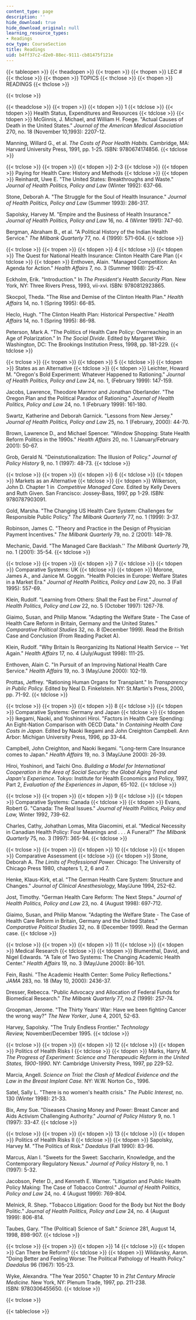 ```yaml
---
content_type: page
description: ''
hide_download: true
hide_download_original: null
learning_resource_types:
- Readings
ocw_type: CourseSection
title: Readings
uid: b4ff37c2-d2e0-88ec-9111-cb81475f121e
---
```


{{< tableopen >}}
{{< theadopen >}}
{{< tropen >}}
{{< thopen >}}
LEC #
{{< thclose >}}
{{< thopen >}}
TOPICS
{{< thclose >}}
{{< thopen >}}
READINGS
{{< thclose >}}

{{< trclose >}}

{{< theadclose >}}
{{< tropen >}}
{{< tdopen >}}
1
{{< tdclose >}}
{{< tdopen >}}
Health Status, Expenditures and Resources
{{< tdclose >}}
{{< tdopen >}}
McGinnis, J. Michael, and William H. Foege. "Actual Causes of Death in the United States." _Journal of the American Medical Association_ 270, no. 18 (November 10,1993): 2207-12.  
  
Manning, Willard G., et al. _The Costs of Poor Health Habits._ Cambridge, MA: Harvard University Press, 1991, pp. 1-25. ISBN: 9780674174856.
{{< tdclose >}}

{{< trclose >}}
{{< tropen >}}
{{< tdopen >}}
2-3
{{< tdclose >}}
{{< tdopen >}}
Paying for Health Care: History and Methods
{{< tdclose >}}
{{< tdopen >}}
Reinhardt, Uwe E. "The United States: Breakthroughs and Waste." _Journal of Health Politics, Policy and Law_ (Winter 1992): 637-66.  
  
Stone, Deborah A. "The Struggle for the Soul of Health Insurance." _Journal of Health Politics, Policy and Law_ (Summer 1993): 286-317.  
  
Sapolsky, Harvey M. "Empire and the Business of Health Insurance." _Journal of Health Politics, Policy and Law_ 16, no. 4 (Winter 1991): 747-60.  
  
Bergman, Abraham B., et al. "A Political History of the Indian Health Service." _The Milbank Quarterly_ 77, no. 4 (1999): 571-604.
{{< tdclose >}}

{{< trclose >}}
{{< tropen >}}
{{< tdopen >}}
4
{{< tdclose >}}
{{< tdopen >}}
The Quest for National Health Insurance: Clinton Health Care Plan
{{< tdclose >}}
{{< tdopen >}}
Enthoven, Alain. "Managed Competition: An Agenda for Action." _Health Affairs_ 7, no. 3 (Summer 1988): 25-47.  
  
Eckholm, Erik. "Introduction." In _The President's Health Security Plan_. New York, NY: Three Rivers Press, 1993, vii-xvi. ISBN: 9780812923865.  
  
Skocpol, Theda. "The Rise and Demise of the Clinton Health Plan." _Health Affairs_ 14, no. 1 (Spring 1995): 66-85.  
  
Heclo, Hugh. "The Clinton Health Plan: Historical Perspective." _Health Affairs_ 14, no. 1 (Spring 1995): 86-98.  
  
Peterson, Mark A. "The Politics of Health Care Policy: Overreaching in an Age of Polarization." In _The Social Divide_. Edited by Margaret Weir. Washington, DC: The Brookings Institution Press, 1998, pp. 181-229.
{{< tdclose >}}

{{< trclose >}}
{{< tropen >}}
{{< tdopen >}}
5
{{< tdclose >}}
{{< tdopen >}}
States as an Alternative
{{< tdclose >}}
{{< tdopen >}}
Leichter, Howard M. "Oregon's Bold Experiment: Whatever Happened to Rationing." _Journal of Health Politics, Policy and Law_ 24, no. 1, (February 1999): 147-159.  
  
Jacobs, Lawrence, Theodore Marmor and Jonathan Oberlander. "The Oregon Plan and the Political Paradox of Rationing." _Journal of Health Politics, Policy and Law_ 24, no. 1 (February 1999): 161-180.  
  
Swartz, Katherine and Deborah Garnick. "Lessons from New Jersey." _Journal of Health Politics, Policy and Law_ 25, no. 1 (February, 2000): 44-70.  
  
Brown, Lawrence D., and Michael Spencer. "Window Shopping: State Health Reform Politics in the 1990s." _Health Affairs_ 20, no. 1 (January/February 2001): 50-67.  
  
Grob, Gerald N. "Deinstutionalization: The Illusion of Policy." _Journal of Policy History_ 9, no. 1 (1997): 48-73.
{{< tdclose >}}

{{< trclose >}}
{{< tropen >}}
{{< tdopen >}}
6
{{< tdclose >}}
{{< tdopen >}}
Markets as an Alternative
{{< tdclose >}}
{{< tdopen >}}
Wilkerson, John D. Chapter 1 in  _Competitive Managed Care._ Edited by Kelly Devers and Ruth Given. San Francisco: Jossey-Bass, 1997, pp 1-29. ISBN: 9780787903091.  
  
Gold, Marsha. "The Changing US Health Care System: Challenges for Responsible Public Policy." _The Milbank Quarterly_ 77, no. 1 (1999): 3-37.  
  
Robinson, James C. "Theory and Practice in the Design of Physician Payment Incentives." _The Milbank Quarterly_ 79, no. 2 (2001): 149-78.  
  
Mechanic, David. "The Managed Care Backlash.'' _The Milbank Quarterly_ 79, no. 1 (2001): 35-54.
{{< tdclose >}}

{{< trclose >}}
{{< tropen >}}
{{< tdopen >}}
7
{{< tdclose >}}
{{< tdopen >}}
Comparative Systems: UK
{{< tdclose >}}
{{< tdopen >}}
Morone, James A., and Janice M. Goggin. "Health Policies in Europe: Welfare States in a Market Era." _Journal of Health Politics, Policy and Law_ 20, no. 3 (Fall 1995): 557-69.  
  
Klein, Rudolf. "Learning from Others: Shall the Fast be First." _Journal of Health Politics, Policy and Law_ 22, no. 5 (October 1997): 1267-78.  
  
Giaimo, Susan, and Philip Manow. "Adapting the Welfare State - The Case of Health Care Reform in Britain, Germany and the United States." _Comparative Political Studies_ 32, no. 8 (December 1999). Read the British Case and Conclusion (From Reading Packet A).  
  
Klein, Rudolf. "Why Britain Is Reorganizing Its National Health Service -- Yet Again." _Health Affairs_ 17, no. 4 (July/August 1998): 111-25.  
  
Enthoven, Alain C. "In Pursuit of an Improving National Health Care Service." _Health Affairs_ 19, no. 3 (May/June 2000): 102-19.  
  
Prottas, Jeffrey. "Rationing Human Organs for Transplant." In _Transparency in Public Policy._ Edited by Neal D. Finkelstein. NY: St.Martin's Press, 2000, pp. 71-92.
{{< tdclose >}}

{{< trclose >}}
{{< tropen >}}
{{< tdopen >}}
8
{{< tdclose >}}
{{< tdopen >}}
Comparative Systems: Germany and Japan
{{< tdclose >}}
{{< tdopen >}}
Ikegami, Naoki, and Yoshinori Hiroi. "Factors in Health Care Spending: An Eight-Nation Comparison with OECD Data." In _Containing Health Care Costs in Japan._ Edited by Naoki Ikegami and John Creighton Campbell. Ann Arbor: Michigan University Press, 1996, pp 33-44.  
  
Campbell, John Creighton, and Naoki Ikegami. "Long-term Care Insurance comes to Japan." _Health Affairs_ 19, no. 3 (May/June 2000): 26-39.  
  
Hiroi, Yoshinori, and Taichi Ono. _Building a Model for International Cooperation in the Area of Social Security: the Global Aging Trend and Japan's Experience._ Tokyo: Institute for Health Economics and Policy, 1997, Part 2, _Evaluation of the Experiences in Japan_, 65-102.
{{< tdclose >}}

{{< trclose >}}
{{< tropen >}}
{{< tdopen >}}
9
{{< tdclose >}}
{{< tdopen >}}
Comparative Systems: Canada
{{< tdclose >}}
{{< tdopen >}}
Evans, Robert G. "Canada: The Real Issues." _Journal of Health Politics, Policy and Law,_ Winter 1992, 739-62.  
  
Charles, Cathy, Johathan Lomas, Mita Giacomini, et.al. "Medical Necessity in Canadian Health Policy: Four Meanings and . . . A Funeral?" _The Milbank Quarterly_ 75, no. 3 (1997): 365-94.
{{< tdclose >}}

{{< trclose >}}
{{< tropen >}}
{{< tdopen >}}
10
{{< tdclose >}}
{{< tdopen >}}
Comparative Assessment
{{< tdclose >}}
{{< tdopen >}}
Stone, Deborah A. _The Limits of Professional Power._ Chicago: The University of Chicago Press 1980, chapters 1, 2, 6 and 7.  
  
Henke, Klaus-Kirk, et.al. "The German Health Care System: Structure and Changes." _Journal of Clinical Anesthesiology,_ May/June 1994, 252-62.  
  
Jost, Timothy. "German Health Care Reform: The Next Steps." _Journal of Health Politics, Policy and Law_ 23, no. 4 (August 1998): 697-712.  
  
Giaimo, Susan, and Philip Manow. "Adapting the Welfare State - The Case of Health Care Reform in Britain, Germany and the United States." _Comparative Political Studies_ 32, no. 8 (December 1999). Read the German case.
{{< tdclose >}}

{{< trclose >}}
{{< tropen >}}
{{< tdopen >}}
11
{{< tdclose >}}
{{< tdopen >}}
Medical Research
{{< tdclose >}}
{{< tdopen >}}
Blumenthal, David, and Nigel Edwards. "A Tale of Two Systems: The Changing Academic Health Center." _Health Affairs_ 19, no. 3 (May/June 2000): 86-101.  
  
Fein, Rashi. "The Academic Health Center: Some Policy Reflections." _JAMA_ 283, no. 18 (May 10, 2000): 2436-37.  
  
Dresser, Rebecca. "Public Advocacy and Allocation of Federal Funds for Biomedical Research." _The Milbank Quarterly_ 77, no.2 (1999): 257-74.  
  
Groopman, Jerome. "The Thirty Years' War: Have we been fighting Cancer the wrong way?" _The New Yorker_, June 4, 2001, 52-63.  
  
Harvey, Sapolsky. "The Truly Endless Frontier." _Technology Review,_ November/December 1995.
{{< tdclose >}}

{{< trclose >}}
{{< tropen >}}
{{< tdopen >}}
12
{{< tdclose >}}
{{< tdopen >}}
Politics of Health Risks I
{{< tdclose >}}
{{< tdopen >}}
Marks, Harry M. _The Progress of Experiment: Science and Therapeudic Reform in the United States, 1900-1990_. NY: Cambridge University Press, 1997, pp 229-52.  
  
Marcia, Angell. _Science on Trial: the Clash of Medical Evidence and the Law in the Breast Implant Case._ NY: W.W. Norton Co., 1996.  
  
Satel, Sally L. "There is no women's health crisis." _The Public Interest,_ no. 130 (Winter 1998): 21-33.  
  
Bix, Amy Sue. "Diseases Chasing Money and Power: Breast Cancer and Aids Activism Challenging Authority." _Journal of Policy History_ 9, no. 1 (1997): 33-47.
{{< tdclose >}}

{{< trclose >}}
{{< tropen >}}
{{< tdopen >}}
13
{{< tdclose >}}
{{< tdopen >}}
Politics of Health Risks II
{{< tdclose >}}
{{< tdopen >}}
Sapolsky, Harvey M. "The Politics of Risk." _Daedalus_ (Fall 1990): 83-96.   
  
Marcus, Alan I. "Sweets for the Sweet: Saccharin, Knowledge, and the Contemporary Regulatory Nexus." _Journal of Policy History_ 9, no. 1 (1997): 5-32.  
  
Jacobson, Peter D., and Kenneth E. Warner. "Litigation and Public Health Policy Making: The Case of Tobacco Control." _Journal of Health Politics_, _Policy and Law_ 24, no. 4 (August 1999): 769-804.  
  
Melnick, R. Shep. "Tobacco Litigation: Good for the Body but Not the Body Politic." _Journal of Health Politics, Policy and Law_ 24, no. 4 (August 1999): 806-814.  
  
Taubes, Gary. "The (Political) Science of Salt." _Science_ 281, August 14, 1998, 898-907.
{{< tdclose >}}

{{< trclose >}}
{{< tropen >}}
{{< tdopen >}}
14
{{< tdclose >}}
{{< tdopen >}}
Can There be Reform?
{{< tdclose >}}
{{< tdopen >}}
Wildavsky, Aaron. "Doing Better and Feeling Worse: The Political Pathology of Health Policy." _Daedalus_ 96 (1967): 105-23.  
  
Wyke, Alexandra. "The Year 2050." Chapter 10 in _21st Century Miracle Medicine._ New York, NY: Plenum Trade, 1997, pp. 211-238. ISBN: 9780306455650.
{{< tdclose >}}

{{< trclose >}}

{{< tableclose >}}